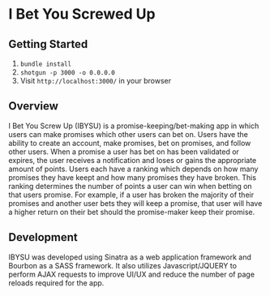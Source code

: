 I Bet You Screwed Up
====================

## Getting Started

1. `bundle install`
2. `shotgun -p 3000 -o 0.0.0.0`
3. Visit `http://localhost:3000/` in your browser

## Overview

I Bet You Screw Up (IBYSU) is a promise-keeping/bet-making app in which users can make promises which other users can bet on. Users have the ability to create an account, make promises, bet on promises, and follow other users. When a promise a user has bet on has been validated or expires, the user receives a notification and loses or gains the appropriate amount of points. Users each have a ranking which depends on how many promises they have keept and how many promises they have broken. This ranking determines the number of points a user can win when betting on that users promise. For example, if a user has broken the majority of their promises and another user bets they will keep a promise, that user will have a higher return on their bet should the promise-maker keep their promise. 

## Development

IBYSU was developed using Sinatra as a web application framework and Bourbon as a SASS framework. It also utilizes Javascript/JQUERY to perform AJAX requests to improve UI/UX and reduce the number of page reloads required for the app. 